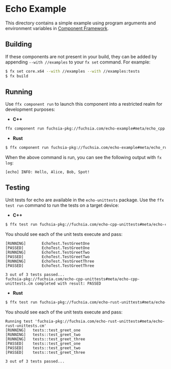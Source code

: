 # Echo Example

This directory contains a simple example using program arguments and environment
variables in [Component Framework](/docs/concepts/components/introduction.md).

## Building

If these components are not present in your build, they can be added by
appending `--with //examples` to your `fx set` command. For example:

```bash
$ fx set core.x64 --with //examples --with //examples:tests
$ fx build
```

## Running

Use `ffx component run` to launch this component into a restricted realm
for development purposes:

-  **C++**

```bash
ffx component run fuchsia-pkg://fuchsia.com/echo-example#meta/echo_cpp.cm
```

-  **Rust**

```bash
$ ffx component run fuchsia-pkg://fuchsia.com/echo-example#meta/echo_rust.cm
```

When the above command is run, you can see the following output with `fx log`:

```
[echo] INFO: Hello, Alice, Bob, Spot!
```

## Testing

Unit tests for echo are available in the `echo-unittests` package.
Use the `ffx test run` command to run the tests on a target device:

-  **C++**

```bash
$ ffx test run fuchsia-pkg://fuchsia.com/echo-cpp-unittests#meta/echo-cpp-unittests.cm
```

You should see each of the unit tests execute and pass:

```
[RUNNING]       EchoTest.TestGreetOne
[PASSED]        EchoTest.TestGreetOne
[RUNNING]       EchoTest.TestGreetTwo
[PASSED]        EchoTest.TestGreetTwo
[RUNNING]       EchoTest.TestGreetThree
[PASSED]        EchoTest.TestGreetThree

3 out of 3 tests passed...
fuchsia-pkg://fuchsia.com/echo-cpp-unittests#meta/echo-cpp-unittests.cm completed with result: PASSED
```

-  **Rust**

```bash
$ ffx test run fuchsia-pkg://fuchsia.com/echo-rust-unittests#meta/echo-rust-unittests.cm
```

You should see each of the unit tests execute and pass:

```
Running test 'fuchsia-pkg://fuchsia.com/echo-rust-unittests#meta/echo-rust-unittests.cm'
[RUNNING]	tests::test_greet_one
[RUNNING]	tests::test_greet_two
[RUNNING]	tests::test_greet_three
[PASSED]	tests::test_greet_one
[PASSED]	tests::test_greet_two
[PASSED]	tests::test_greet_three

3 out of 3 tests passed...
```

